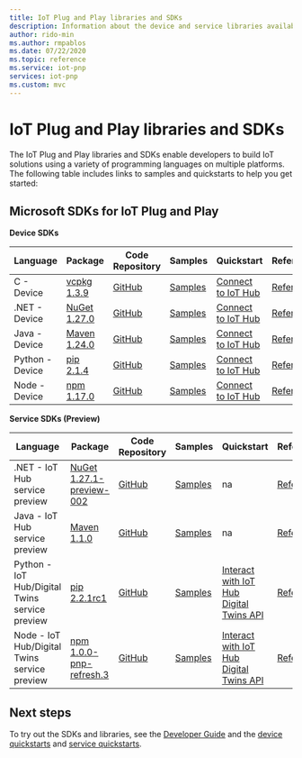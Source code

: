 ```yaml
---
title: IoT Plug and Play libraries and SDKs
description: Information about the device and service libraries available for developing IoT Plug and Play enabled solutions.
author: rido-min
ms.author: rmpablos
ms.date: 07/22/2020
ms.topic: reference
ms.service: iot-pnp
services: iot-pnp
ms.custom: mvc
---
```


# IoT Plug and Play libraries and SDKs

The IoT Plug and Play libraries and SDKs enable developers to build IoT solutions using a variety of programming languages on multiple platforms. The following table includes links to samples and quickstarts to help you get started:

## Microsoft SDKs for IoT Plug and Play

**Device SDKs**

| Language | Package | Code Repository | Samples | Quickstart | Reference |
|---|---|---|---|---|---|
| C - Device | [vcpkg 1.3.9](https://github.com/Azure/azure-iot-sdk-c/blob/master/doc/setting_up_vcpkg.md) | [GitHub](https://github.com/Azure/azure-iot-sdk-c/releases/tag/2020-07-19) | [Samples](https://github.com/Azure/azure-iot-sdk-c/tree/2020-07-19/iothub_client/samples/pnp) | [Connect to IoT Hub](quickstart-connect-device-c.md) | [Reference](https://docs.microsoft.com/azure/iot-hub/iot-c-sdk-ref/) |
| .NET - Device | [NuGet 1.27.0](https://www.nuget.org/packages/Microsoft.Azure.Devices.Client/1.27.0) | [GitHub](https://github.com/Azure/azure-iot-sdk-csharp/tree/master/) | [Samples](https://github.com/Azure/azure-iot-sdk-csharp/tree/master/iothub/device/samples/PnpDeviceSamples) | [Connect to IoT Hub](quickstart-connect-device-csharp.md) | [Reference](https://docs.microsoft.com/dotnet/api/microsoft.azure.devices.client?view=azure-dotnet) |
| Java - Device | [Maven 1.24.0](https://mvnrepository.com/artifact/com.microsoft.azure.sdk.iot/iot-device-client/1.24.0) | [GitHub](https://github.com/Azure/azure-iot-sdk-java/tree/master/) | [Samples](https://github.com/Azure/azure-iot-sdk-java/tree/master/device/iot-device-samples/pnp-device-sample) | [Connect to IoT Hub](quickstart-connect-device-java.md) | [Reference](https://docs.microsoft.com/java/api/com.microsoft.azure.sdk.iot.device?view=azure-java-stable) |
| Python - Device | [pip 2.1.4](https://pypi.org/project/azure-iot-device/) | [GitHub](https://github.com/Azure/azure-iot-sdk-python/tree/master/) | [Samples](https://github.com/Azure/azure-iot-sdk-python/tree/master/azure-iot-device/samples/pnp) | [Connect to IoT Hub](quickstart-connect-device-python.md) | [Reference](https://docs.microsoft.com/python/api/azure-iot-device/azure.iot.device?view=azure-python) |
| Node - Device | [npm 1.17.0](https://www.npmjs.com/package/azure-iot-device)  | [GitHub](https://github.com/Azure/azure-iot-sdk-node/tree/master/) | [Samples](https://github.com/Azure/azure-iot-sdk-node/tree/master/device/samples/pnp) | [Connect to IoT Hub](quickstart-connect-device-node.md) | [Reference](https://docs.microsoft.com/javascript/api/azure-iot-device/?view=azure-node-latest) |

**Service SDKs (Preview)**

| Language | Package | Code Repository | Samples | Quickstart | Reference |
|---|---|---|---|---|---|
| .NET - IoT Hub service preview | [NuGet 1.27.1-preview-002](https://www.nuget.org/packages/Microsoft.Azure.Devices/1.27.1-preview-002 ) | [GitHub](https://github.com/Azure/azure-iot-sdk-csharp/tree/pnp-preview-refresh) | [Samples](https://github.com/Azure/azure-iot-sdk-csharp/tree/pnp-preview-refresh/iothub/service/samples/PnpServiceSamples) | na | [Reference](https://docs.microsoft.com/dotnet/api/microsoft.azure.devices?view=azure-dotnet) |
| Java - IoT Hub service preview | [Maven 1.1.0](https://mvnrepository.com/artifact/com.microsoft.azure.sdk.iot/iot-service-client-preview/1.1.0) | [GitHub](https://github.com/Azure/azure-iot-sdk-java/tree/pnp-preview-refresh) | [Samples](https://github.com/Azure/azure-iot-sdk-java/tree/pnp-preview-refresh/service/iot-service-samples/pnp-service-sample) | na | [Reference](https://docs.microsoft.com/java/api/com.microsoft.azure.sdk.iot.service?view=azure-java-stable) |
| Python - IoT Hub/Digital Twins service preview | [pip 2.2.1rc1](https://pypi.org/project/azure-iot-hub/2.2.1rc1/) | [GitHub](https://github.com/Azure/azure-iot-sdk-python/tree/pnp-preview-refresh) | [Samples](https://github.com/Azure/azure-iot-sdk-python/tree/pnp-preview-refresh/azure-iot-hub/samples) | [Interact with IoT Hub Digital Twins API](quickstart-service-python.md) | [Reference](https://docs.microsoft.com/python/api/azure-iot-hub/?view=azure-python) |
| Node - IoT Hub/Digital Twins service preview | [npm 1.0.0-pnp-refresh.3](https://www.npmjs.com/package/azure-iot-digitaltwins-service/v/1.0.0-pnp-refresh.3) | [GitHub](https://github.com/Azure/azure-iot-sdk-node/tree/pnp-preview-refresh/) | [Samples](https://github.com/Azure/azure-iot-sdk-node/tree/pnp-preview-refresh/digitaltwins/samples/service/javascript) | [Interact with IoT Hub Digital Twins API](quickstart-service-node.md) | [Reference](https://docs.microsoft.com/javascript/api/azure-iothub/?view=azure-node-latest) |

## Next steps

To try out the SDKs and libraries, see the  [Developer Guide](concepts-developer-guide.md) and the [device quickstarts](quickstart-connect-device-c.md) and [service quickstarts](quickstart-service-node.md).
